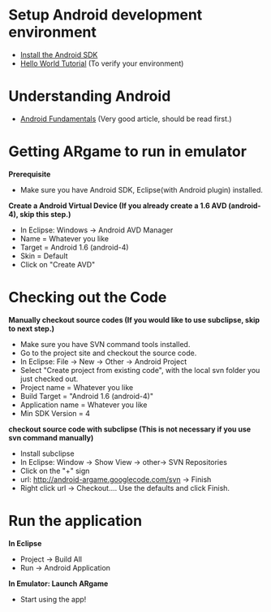 # Setup Android development environment #

  * [Install the Android SDK](http://developer.android.com/sdk/installing.html)
  * [Hello World Tutorial](http://developer.android.com/guide/tutorials/hello-world.html) (To verify your environment)

# Understanding Android #
  * [Android Fundamentals](http://developer.android.com/guide/tutorials/hello-world.html) (Very good article, should be read first.)


# Getting ARgame to run in emulator #
**Prerequisite**
  * Make sure you have Android SDK, Eclipse(with Android plugin) installed.

**Create a Android Virtual Device (If you already create a 1.6 AVD (android-4), skip this step.)**
  * In Eclipse: Windows -> Android AVD Manager
  * Name = Whatever you like
  * Target = Android 1.6 (android-4)
  * Skin = Default
  * Click on "Create AVD"

# Checking out the Code #
**Manually checkout source codes (If you would like to use subclipse, skip to next step.)**
  * Make sure you have SVN command tools installed.
  * Go to the project site and checkout the source code.
  * In Eclipse: File -> New -> Other -> Android Project
  * Select "Create project from existing code", with the local svn folder you just checked out.
  * Project name = Whatever you like
  * Build Target = "Android 1.6 (android-4)"
  * Application name = Whatever you like
  * Min SDK Version = 4

**checkout source code with subclipse (This is not necessary if you use svn command manually)**
  * Install subclipse
  * In Eclipse: Window -> Show View -> other-> SVN Repositories
  * Click on the "+" sign
  * url: http://android-argame.googlecode.com/svn -> Finish
  * Right click url -> Checkout.... Use the defaults and click Finish.

# Run the application #
**In Eclipse**
  * Project -> Build All
  * Run -> Android Application

**In Emulator: Launch ARgame**
  * Start using the app!